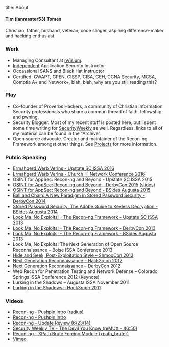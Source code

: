 title: About

#### Tim (lanmaster53) Tomes

Christian, father, husband, veteran, code slinger, aspiring difference-maker and hacking enthusiast.

### Work

- Managing Consultant at [nVisium](https://www.nvisium.com).
- [Independent](/training/) Application Security Instructor
- Occassional SANS and Black Hat Instructor
- Certified: GWAPT, GPEN, CISSP, CISA, CEH, CCNA Security, MCSA, Comptia A+ and Network+, blah, blah, why are you still reading this?

### Play

- Co-founder of Proverbs Hackers, a community of Christian Information Security professionals who share a common thread of faith, fellowship and pwning.
- Security Blogger. Most of my recent stuff is posted here, but I spent some time writing for [SecurityWeekly](http://securityweekly.com/) as well. Regardless, links to all of my material can be found in the "Archive".
- Open source advocate. Creator and maintainer of the Recon-ng Framework amongst other things. See [Projects](/projects/) for more information.

### Public Speaking

- [Ermahgerd Werb Verlns - Upstate SC ISSA 2016](https://speakerdeck.com/lanmaster53/ermahgerd-werb-verlns)
- [Ermahgerd Werb Verlns - Church IT Network Conference 2016](https://speakerdeck.com/lanmaster53/ermahgerd-werb-verlns)
- OSINT for AppSec: Recon-ng and Beyond - Upstate SC ISSA 2015
- [OSINT for AppSec: Recon-ng and Beyond - DerbyCon 2015](http://youtu.be/zgz6QYpdzT8) ([slides](https://speakerdeck.com/lanmaster53/osint-for-appsec-recon-ng-and-beyond))
- [OSINT for AppSec: Recon-ng and Beyond - BSides Augusta 2015](http://youtu.be/hWgxvb2Se78)
- [Ball and Chain: A New Paradigm in Stored Password Security - DerbyCon 2014](http://youtu.be/GfyM8lFkjo8)
- [Stored Password Security: The Adobe Guide to Keyless Decryption - BSides Augusta 2014](http://youtu.be/C1UqwC0SZ7c)
- [Look Ma, No Exploits! - The Recon-ng Framework - Upstate SC ISSA 2013](https://speakerdeck.com/lanmaster53/look-ma-no-exploits-the-recon-ng-framework)
- [Look Ma, No Exploits! - The Recon-ng Framework - DerbyCon 2013](http://youtu.be/vkmNTNl6urw)
- [Look Ma, No Exploits! - The Recon-ng Framework - BSides Augusta 2013](http://youtu.be/DtaucOTXfZY)
- Look Ma, No Exploits! The Next Generation of Open Source Reconnaissance – Boise ISSA Conference 2013
- [Hide and Seek, Post-Exploitation Style – ShmooCon 2013](http://youtu.be/VJTrRMqHU5U)
- [Next Generation Reconnaissance – Hack3rcon 2012](http://youtu.be/jsmiJQ2dbw4)
- [Next Generation Reconnaissance – DerbyCon 2012](http://youtu.be/RCWZcEztNT8)
- Web Recon for Penetration Testing and Network Defense – Colorado Springs ISSA Conference 2012 (Keynote)
- Lurking in the Shadows – Augusta ISSA November 2011
- [Lurking in the Shadows – Hack3rcon 2011](http://youtu.be/ant3ir9cRME)

### Videos

- [Recon-ng - Pushpin Intro (radius)](http://youtu.be/eZV6hicvMdw)
- [Recon-ng - Pushpin Intro](http://youtu.be/BwopO7dxT98)
- [Recon-ng - Update Review (6/23/14)](http://youtu.be/VevMPCkd6aM)
- [Security Weekly TV - The Devil You Know (reMUX - 46:50)](http://blip.tv/securityweekly/the-devil-you-know-6719417)
- [Recon-ng - XPath Brute Forcing Module (xpath_bruter)](http://youtu.be/RKt7o9sOe0A)
- [Vimeo](https://vimeo.com/lanmaster53)
